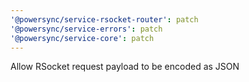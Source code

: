 ```yaml
---
'@powersync/service-rsocket-router': patch
'@powersync/service-errors': patch
'@powersync/service-core': patch
---
```


Allow RSocket request payload to be encoded as JSON
